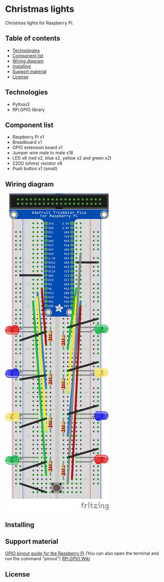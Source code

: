 # Christmas lights
Christmas lights for Raspberry Pi.
## Table of contents
* [Technologies](#technologies)
* [Component list](#component-list)
* [Wiring diagram](#wiring-diagram)
* [Installing](#installing)
* [Support material](#support-material)
* [License](#license)
## Technologies
- Python3
- RPi.GPIO library
## Component list
- Raspberry Pi x1
- Breadboard x1
- GPIO extension board x1
- Jumper wire male to male x18
- LED x8 (red x2, blue x2, yellow x2 and green x2)
- 220Ω (ohms) resistor x8
- Push button x1 (small)
## Wiring diagram
![](christmaslights_bb.png)
## Installing
## Support material
[GPIO pinout guide for the Raspberry Pi](https://pinout.xyz/) (You can also open the terminal and run the command "pinout")
[RPi.GPIO Wiki](https://sourceforge.net/p/raspberry-gpio-python/wiki/Home/)
## License
